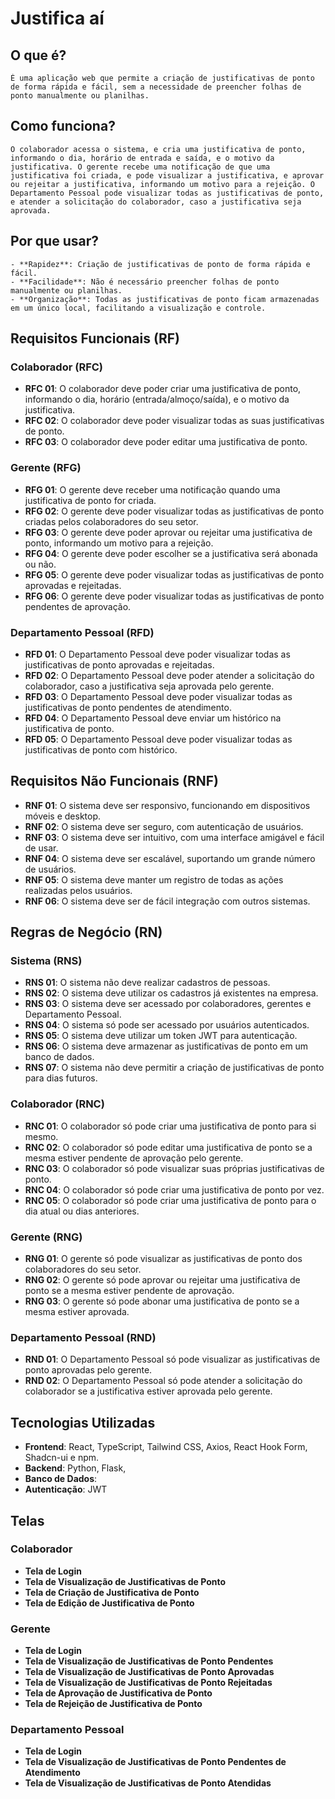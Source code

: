 # Justifica aí

  ## O que é?
    É uma aplicação web que permite a criação de justificativas de ponto de forma rápida e fácil, sem a necessidade de preencher folhas de ponto manualmente ou planilhas.
    
  ## Como funciona?
    O colaborador acessa o sistema, e cria uma justificativa de ponto, informando o dia, horário de entrada e saída, e o motivo da justificativa. O gerente recebe uma notificação de que uma justificativa foi criada, e pode visualizar a justificativa, e aprovar ou rejeitar a justificativa, informando um motivo para a rejeição. O Departamento Pessoal pode visualizar todas as justificativas de ponto, e atender a solicitação do colaborador, caso a justificativa seja aprovada.

  ## Por que usar?
    - **Rapidez**: Criação de justificativas de ponto de forma rápida e fácil.
    - **Facilidade**: Não é necessário preencher folhas de ponto manualmente ou planilhas.
    - **Organização**: Todas as justificativas de ponto ficam armazenadas em um único local, facilitando a visualização e controle.

  ## Requisitos Funcionais (RF)

  ### Colaborador (RFC)
  - **RFC 01**: O colaborador deve poder criar uma justificativa de ponto, informando o dia, horário (entrada/almoço/saída), e o motivo da justificativa.
  - **RFC 02**: O colaborador deve poder visualizar todas as suas justificativas de ponto.
  - **RFC 03**: O colaborador deve poder editar uma justificativa de ponto.

  ### Gerente (RFG)
  - **RFG 01**: O gerente deve receber uma notificação quando uma justificativa de ponto for criada.
  - **RFG 02**: O gerente deve poder visualizar todas as justificativas de ponto criadas pelos colaboradores do seu setor.
  - **RFG 03**: O gerente deve poder aprovar ou rejeitar uma justificativa de ponto, informando um motivo para a rejeição.
  - **RFG 04**: O gerente deve poder escolher se a justificativa será abonada ou não.
  - **RFG 05**: O gerente deve poder visualizar todas as justificativas de ponto aprovadas e rejeitadas.
  - **RFG 06**: O gerente deve poder visualizar todas as justificativas de ponto pendentes de aprovação.

  ### Departamento Pessoal (RFD)
  - **RFD 01**: O Departamento Pessoal deve poder visualizar todas as justificativas de ponto aprovadas e rejeitadas.
  - **RFD 02**: O Departamento Pessoal deve poder atender a solicitação do colaborador, caso a justificativa seja aprovada pelo gerente.
  - **RFD 03**: O Departamento Pessoal deve poder visualizar todas as justificativas de ponto pendentes de atendimento.
  - **RFD 04**: O Departamento Pessoal deve enviar um histórico na justificativa de ponto.
  - **RFD 05**: O Departamento Pessoal deve poder visualizar todas as justificativas de ponto com histórico.


  ## Requisitos Não Funcionais (RNF)
  - **RNF 01**: O sistema deve ser responsivo, funcionando em dispositivos móveis e desktop.
  - **RNF 02**: O sistema deve ser seguro, com autenticação de usuários.
  - **RNF 03**: O sistema deve ser intuitivo, com uma interface amigável e fácil de usar.
  - **RNF 04**: O sistema deve ser escalável, suportando um grande número de usuários.
  - **RNF 05**: O sistema deve manter um registro de todas as ações realizadas pelos usuários.
  - **RNF 06**: O sistema deve ser de fácil integração com outros sistemas.

  ## Regras de Negócio (RN)
  ### Sistema (RNS)
  - **RNS 01**: O sistema não deve realizar cadastros de pessoas.
  - **RNS 02**: O sistema deve utilizar os cadastros já existentes na empresa.
  - **RNS 03**: O sistema deve ser acessado por colaboradores, gerentes e Departamento Pessoal.
  - **RNS 04**: O sistema só pode ser acessado por usuários autenticados.
  - **RNS 05**: O sistema deve utilizar um token JWT para autenticação.
  - **RNS 06**: O sistema deve armazenar as justificativas de ponto em um banco de dados.
  - **RNS 07**: O sistema não deve permitir a criação de justificativas de ponto para dias futuros.	

  ### Colaborador (RNC)
  - **RNC 01**: O colaborador só pode criar uma justificativa de ponto para si mesmo.
  - **RNC 02**: O colaborador só pode editar uma justificativa de ponto se a mesma estiver pendente de aprovação pelo gerente.
  - **RNC 03**: O colaborador só pode visualizar suas próprias justificativas de ponto.
  - **RNC 04**: O colaborador só pode criar uma justificativa de ponto por vez.
  - **RNC 05**: O colaborador só pode criar uma justificativa de ponto para o dia atual ou dias anteriores.

  ### Gerente (RNG)
  - **RNG 01**: O gerente só pode visualizar as justificativas de ponto dos colaboradores do seu setor.
  - **RNG 02**: O gerente só pode aprovar ou rejeitar uma justificativa de ponto se a mesma estiver pendente de aprovação.
  - **RNG 03**: O gerente só pode abonar uma justificativa de ponto se a mesma estiver aprovada.

  ### Departamento Pessoal (RND)
  - **RND 01**: O Departamento Pessoal só pode visualizar as justificativas de ponto aprovadas pelo gerente.
  - **RND 02**: O Departamento Pessoal só pode atender a solicitação do colaborador se a justificativa estiver aprovada pelo gerente.

  ## Tecnologias Utilizadas
  - **Frontend**: React, TypeScript, Tailwind CSS, Axios, React Hook Form, Shadcn-ui e npm.
  - **Backend**: Python, Flask, 
  - **Banco de Dados**: 
  - **Autenticação**: JWT

  ## Telas

  ### Colaborador
  - **Tela de Login**
  - **Tela de Visualização de Justificativas de Ponto**
  - **Tela de Criação de Justificativa de Ponto**
  - **Tela de Edição de Justificativa de Ponto**

  ### Gerente
  - **Tela de Login**
  - **Tela de Visualização de Justificativas de Ponto Pendentes**
  - **Tela de Visualização de Justificativas de Ponto Aprovadas**
  - **Tela de Visualização de Justificativas de Ponto Rejeitadas**
  - **Tela de Aprovação de Justificativa de Ponto**
  - **Tela de Rejeição de Justificativa de Ponto**

  ### Departamento Pessoal
  - **Tela de Login**
  - **Tela de Visualização de Justificativas de Ponto Pendentes de Atendimento**
  - **Tela de Visualização de Justificativas de Ponto Atendidas**

  
